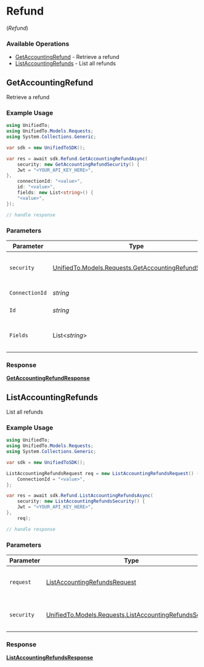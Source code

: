 # Refund
(*Refund*)

### Available Operations

* [GetAccountingRefund](#getaccountingrefund) - Retrieve a refund
* [ListAccountingRefunds](#listaccountingrefunds) - List all refunds

## GetAccountingRefund

Retrieve a refund

### Example Usage

```csharp
using UnifiedTo;
using UnifiedTo.Models.Requests;
using System.Collections.Generic;

var sdk = new UnifiedToSDK();

var res = await sdk.Refund.GetAccountingRefundAsync(
    security: new GetAccountingRefundSecurity() {
    Jwt = "<YOUR_API_KEY_HERE>",
},
    connectionId: "<value>",
    id: "<value>",
    fields: new List<string>() {
    "<value>",
});

// handle response
```

### Parameters

| Parameter                                                                                                     | Type                                                                                                          | Required                                                                                                      | Description                                                                                                   |
| ------------------------------------------------------------------------------------------------------------- | ------------------------------------------------------------------------------------------------------------- | ------------------------------------------------------------------------------------------------------------- | ------------------------------------------------------------------------------------------------------------- |
| `security`                                                                                                    | [UnifiedTo.Models.Requests.GetAccountingRefundSecurity](../../Models/Requests/GetAccountingRefundSecurity.md) | :heavy_check_mark:                                                                                            | The security requirements to use for the request.                                                             |
| `ConnectionId`                                                                                                | *string*                                                                                                      | :heavy_check_mark:                                                                                            | ID of the connection                                                                                          |
| `Id`                                                                                                          | *string*                                                                                                      | :heavy_check_mark:                                                                                            | ID of the Refund                                                                                              |
| `Fields`                                                                                                      | List<*string*>                                                                                                | :heavy_minus_sign:                                                                                            | Comma-delimited fields to return                                                                              |


### Response

**[GetAccountingRefundResponse](../../Models/Requests/GetAccountingRefundResponse.md)**


## ListAccountingRefunds

List all refunds

### Example Usage

```csharp
using UnifiedTo;
using UnifiedTo.Models.Requests;
using System.Collections.Generic;

var sdk = new UnifiedToSDK();

ListAccountingRefundsRequest req = new ListAccountingRefundsRequest() {
    ConnectionId = "<value>",
};

var res = await sdk.Refund.ListAccountingRefundsAsync(
    security: new ListAccountingRefundsSecurity() {
    Jwt = "<YOUR_API_KEY_HERE>",
},
    req);

// handle response
```

### Parameters

| Parameter                                                                                                         | Type                                                                                                              | Required                                                                                                          | Description                                                                                                       |
| ----------------------------------------------------------------------------------------------------------------- | ----------------------------------------------------------------------------------------------------------------- | ----------------------------------------------------------------------------------------------------------------- | ----------------------------------------------------------------------------------------------------------------- |
| `request`                                                                                                         | [ListAccountingRefundsRequest](../../Models/Requests/ListAccountingRefundsRequest.md)                             | :heavy_check_mark:                                                                                                | The request object to use for the request.                                                                        |
| `security`                                                                                                        | [UnifiedTo.Models.Requests.ListAccountingRefundsSecurity](../../Models/Requests/ListAccountingRefundsSecurity.md) | :heavy_check_mark:                                                                                                | The security requirements to use for the request.                                                                 |


### Response

**[ListAccountingRefundsResponse](../../Models/Requests/ListAccountingRefundsResponse.md)**

